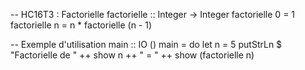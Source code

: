 -- HC16T3 : Factorielle
factorielle :: Integer -> Integer
factorielle 0 = 1
factorielle n = n * factorielle (n - 1)

-- Exemple d'utilisation
main :: IO ()
main = do
    let n = 5
    putStrLn $ "Factorielle de " ++ show n ++ " = " ++ show (factorielle n)

